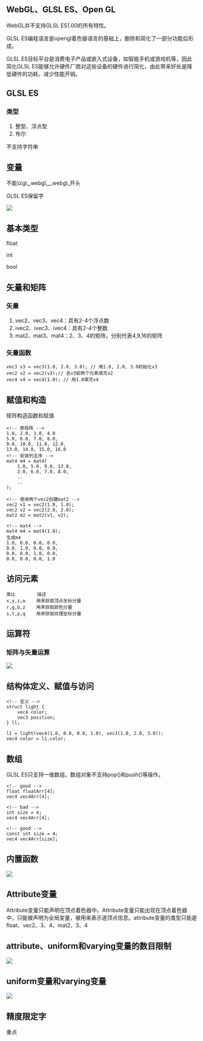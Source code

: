 <!--
 * @Author: xiuquanxu
 * @Company: kaochong
 * @Date: 2021-01-21 22:06:31
 * @LastEditors: xiuquanxu
 * @LastEditTime: 2021-01-23 01:02:21
-->
## WebGL、GLSL ES、Open GL  
WebGL并不支持GLSL ES1.00的所有特性。  

GLSL ES编程语言是opengl着色器语言的基础上，删除和简化了一部分功能后形成。   

GLSL ES目标平台是消费电子产品或嵌入式设备，如智能手机或游戏机等，因此简化GLSL ES能够允许硬件厂商对这些设备的硬件进行简化，由此带来好处是降低硬件的功耗，减少性能开销。  

## GLSL ES  

### 类型  

1. 整型、浮点型 
2. 布尔  

不支持字符串  

## 变量  
不能以gl_,webgl_,_webgl_开头  

GLSL ES保留字  

<img src="../img/16.jpg"/>  

## 基本类型  
float  

int   

bool  

## 矢量和矩阵  

### 矢量  
1. vec2、vec3、vec4：具有2-4个浮点数  
2. ivec2、ivec3、ivec4：具有2-4个整数
3. mat2、mat3、mat4：2、3、4的矩阵，分别代表4,9,16的矩阵  

### 矢量函数  
```
vec3 v3 = vec3(1.0, 2.0, 3.0); // 用1.0, 2.0, 3.0初始化v3
vec2 v2 = vec2(v3);// 去v3前两个元素填充v2
vec4 v4 = vec4(1.0); // 用1.0填充v4
```

## 赋值和构造  
矩阵构造函数和赋值
```
<!-- 原矩阵 -->
1.0, 2.0, 3.0, 4.0
5.0, 6.0, 7.0, 8.0,
9.0, 10.0, 11.0, 12.0,
13.0, 14.0, 15.0, 16.0
<!-- 安装列主序 -->
mat4 m4 = mat4(
    1.0, 5.0, 9.0, 13.0,
    2.0, 6.0, 7.0, 8.0,
    ..
    ..
);

<!-- 使用两个vec2创建mat2 -->
vec2 v1 = vec2(1.0, 1.0);
vec2 v2 = vec2(2.0, 2.0);
mat2 m2 = mat2(v1, v2);

<!-- mat4 -->
mat4 m4 = mat4(1.0);
生成m4  
1.0, 0.0, 0.0, 0.0,
0.0, 1.0, 0.0, 0.0,
0.0, 0.0, 1.0, 0.0,
0.0, 0.0, 0.0, 1.0
```

## 访问元素  
```
类比        描述
x,y,z,w    用来获取顶点坐标分量 
r,g,b,z    用来获取颜色分量
s,t,p,q    用来获取纹理坐标分量
```  

## 运算符  

### 矩阵与矢量运算  

<img src="../img/17.jpg"/>  

## 结构体定义、赋值与访问  
```
<!-- 定义 -->
struct light {
    vec4 color;
    vec3 position;
} ll;

l1 = light(vec4(1.0, 0.0, 0.0, 1.0), vec3(1.0, 2.0, 3.0));
vec4 color = l1.color;
```

## 数组  

GLSL ES只支持一维数组，数组对象不支持pop()和push()等操作。
```
<!-- good -->
float floatArr[4];
vec4 vec4Arr[4];

<!-- bad -->
int size = 4;
vec4 vec4Arr[4];

<!-- good -->
const int size = 4;
vec4 vec4Arr[size];
```

## 内置函数  
<img src="../img/18.jpg"/>  

## Attribute变量  
Attribute变量只能声明在顶点着色器中。Attribute变量只能出现在顶点着色器中，只能被声明为全局变量，被用来表示逐顶点信息。attribute变量的类型只能是float、vec2、3、4，mat2、3、4  

## attribute、uniform和varying变量的数目限制  
<img src="../img/19.jpg"/>  

## uniform变量和varying变量  

<img src="../img/20.jpg"/>  

## 精度限定字  

重点  

## 